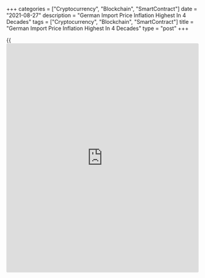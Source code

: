+++
categories = ["Cryptocurrency", "Blockchain", "SmartContract"]
date = "2021-08-27"
description = "German Import Price Inflation Highest In 4 Decades"
tags = ["Cryptocurrency", "Blockchain", "SmartContract"]
title = "German Import Price Inflation Highest In 4 Decades"
type = "post"
+++

{{<iframe id="large-banner" src="https://www.bounty.group/#slide=16.0" width="100%" height="600" scrolling="no" style="border: 0px solid rgb(216, 221, 230); border-radius: 3px;">}}

Germany's import price inflation accelerated in July to its highest
level in four decades, preliminary data from Destatis showed Friday.  
  
The import price index climbed 15.0 percent year-on-year after a 12.9
percent increase in July. Economists had forecast an rise of 13.6
percent.  
  
The latest rise was the strongest since September 1971, when import
prices rose 17.4 percent, Destatis said.  
  
Compared to the previous month, import prices rose 2.2 percent.

In July, the import price inflation was driven by energy imports, prices
of which surged 89.6 percent. The high rate was due to the very low
prices in July 2020.  
  
Prices of natural gas imports soared 170.5 percent and those of crude
oil imports climbed 68.9 percent.  
  
Excluding crude oil and mineral oil products, import prices increased
12.2 percent in July and rose 2.0 percent from the previous month.  
  
Export prices climbed 6.3 percent year-on-year in July, which was the
fastest pace since January 1982. On a month-on-month basis, export
prices rose 1.2 percent.

For comments and feedback [contact](https://www.playgroundfx.com/contact/): editorial@rtt[news](https://www.letsplayfx.com/blog/forex-news-website/).com

[Economic News][1]

 **What parts of the world are seeing the best (and worst) economic
performances lately? Click[here][2] to check out our [Econ Scorecard][2]
and find out! See up-to-the-moment [ranking](https://www.playgroundfx.com/blog/crypto-exchange-ranking/)s for the best and worst
performers in [GDP][3], [unemployment rate][4], [inflation][2] and much
more.**

   1. www.rtt[news](https://www.letsplayfx.com/blog/forex-news-website/).com/Content/EconomicNews.aspx
   2. www.rtt[news](https://www.letsplayfx.com/blog/forex-news-website/).com/economic-scorecard/world-rank/CPI/highest-performance.aspx
   3. www.rtt[news](https://www.letsplayfx.com/blog/forex-news-website/).com/economic-scorecard/world-rank/GDP/highest-performance.aspx
   4. www.rtt[news](https://www.letsplayfx.com/blog/forex-news-website/).com/economic-scorecard/world-rank/unemployment-rate/lowest-performance.aspx